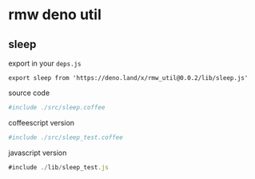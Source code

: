 # rmw deno util

## sleep

export in your `deps.js`

```
export sleep from 'https://deno.land/x/rmw_util@0.0.2/lib/sleep.js'
```

source code

```coffee
#include ./src/sleep.coffee
```

coffeescript version

```coffee
#include ./src/sleep_test.coffee
```


javascript version

```javascript
#include ./lib/sleep_test.js
```

